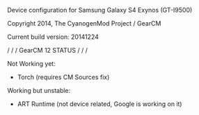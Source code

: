 Device configuration for Samsung Galaxy S4 Exynos (GT-I9500)

Copyright 2014, The CyanogenMod Project / GearCM

Current build version: 20141224

\/ \/ \/ GearCM 12 STATUS \/ \/ \/

Not Working yet: 

* Torch (requires CM Sources fix)

Working but unstable: 

* ART Runtime (not device related, Google is working on it)
